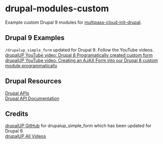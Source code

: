 # drupal-modules-custom

Example custom Drupal 9 modules for [multipass-cloud-init-drupal](https://github.com/agcraggs/multipass-cloud-init-drupal).

## Drupal 9 Examples

`/drupalup_simple_form` updated for Drupal 9. Follow the YouTube videos.  
[drupalUP YouTube video: Drupal 8 Programatically created custom form](https://www.youtube.com/watch?v=JjUYeKqB-gw)  
[drupalUP YouTube video: Creating an AJAX Form into our Drupal 8 custom module programmatically](https://www.youtube.com/watch?v=Mc1oucR4Vak)

## Drupal Resources

[Drupal APIs](https://www.drupal.org/docs/drupal-apis)  
[Drupal API Documentation](https://api.drupal.org/api/drupal)

## Credits

[drupalUP GitHub](https://github.com/drupal-up) for drupalup_simple_form which has been updated for Drupal 9.  
[drupalUP All Videos](https://www.youtube.com/c/Drupal-up/videos)
